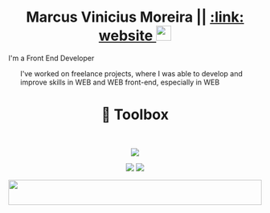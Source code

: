 <h1 align="center"> Marcus Vinicius Moreira || <a href="#">:link: website </a> <img src="https://raw.githubusercontent.com/MartinHeinz/MartinHeinz/master/wave.gif" width="30px" height="30px"></h1>
<p >I'm a Front End Developer</p>
<ul >I've worked on freelance projects, where I was able to develop and improve skills in WEB and WEB front-end, especially in WEB</ul>
<h1 align="center"> 🧰 Toolbox </h1>

<br/>

<p align="center">
    <img src="https://skillicons.dev/icons?i=js,ts,css,html,react,nodejs,mysql,figma,materialui,postgres&perline=10" />
</p>
  
  <div align="center"> 

  <a href="https://www.instagram.com/marcus__moreira" target="_blank"><img src="https://img.shields.io/badge/-Instagram-%23E4405F?style=for-the-badge&logo=instagram&logoColor=white" target="_blank"></a>
  <a href="https://www.linkedin.com/in/marcus-vinicius-moreira-40b3591b2" target="_blank"><img src="https://img.shields.io/badge/-LinkedIn-%230077B5?style=for-the-badge&logo=linkedin&logoColor=white" target="_blank"></a> 

<img src="https://raw.githubusercontent.com/matfantinel/matfantinel/master/waves.svg" width="100%" height="50px">
